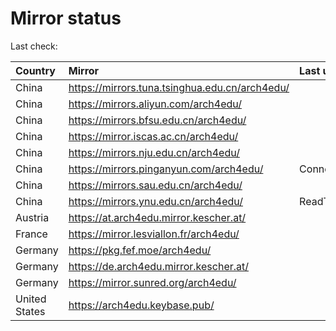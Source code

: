 <script src="./time.js"></script>
# Mirror status
Last check: <script type="text/javascript">localize(1672975253.084394);</script>

|Country|Mirror|Last update|
|:------|:-----|:----------|
|China|https://mirrors.tuna.tsinghua.edu.cn/arch4edu/|<script type="text/javascript">localize(1672943601);</script>|
|China|https://mirrors.aliyun.com/arch4edu/|<script type="text/javascript">localize(1672900281);</script>|
|China|https://mirrors.bfsu.edu.cn/arch4edu/|<script type="text/javascript">localize(1672943601);</script>|
|China|https://mirror.iscas.ac.cn/arch4edu/|<script type="text/javascript">localize(1672943601);</script>|
|China|https://mirrors.nju.edu.cn/arch4edu/|<script type="text/javascript">localize(1672900281);</script>|
|China|https://mirrors.pinganyun.com/arch4edu/|ConnectTimeout|
|China|https://mirrors.sau.edu.cn/arch4edu/|<script type="text/javascript">localize(1671258899);</script>|
|China|https://mirrors.ynu.edu.cn/arch4edu/|ReadTimeout|
|Austria|https://at.arch4edu.mirror.kescher.at/|<script type="text/javascript">localize(1672943601);</script>|
|France|https://mirror.lesviallon.fr/arch4edu/|<script type="text/javascript">localize(1672943601);</script>|
|Germany|https://pkg.fef.moe/arch4edu/|<script type="text/javascript">localize(1672943601);</script>|
|Germany|https://de.arch4edu.mirror.kescher.at/|<script type="text/javascript">localize(1672943601);</script>|
|Germany|https://mirror.sunred.org/arch4edu/|<script type="text/javascript">localize(1672943601);</script>|
|United States|https://arch4edu.keybase.pub/|<script type="text/javascript">localize(1672900281);</script>|

<script src="./tablefilter/tablefilter.js"></script>
<script src="./table.js"></script>